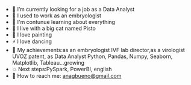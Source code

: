 


- 🔭 I’m currently looking for a job as a Data Analyst
- 🧚 I used to work as an embryologist
- 🐜 I'm contunue learning about everything
- 🐾 I live with a big cat named Pisto
- 🎨 I love painting
- ⚡ I love dancing
- 🐲 My achievements:as an embryologist IVF lab director,as a virologist UVOZ patent, as Data Analyst Python, Pandas, Numpy, Seaborn, Matplotlib, Tableau...growing 
- 💥 Next steps:PySpark, PowerBI, english
- 💬 How to reach me: anagbueno@gmail.com

